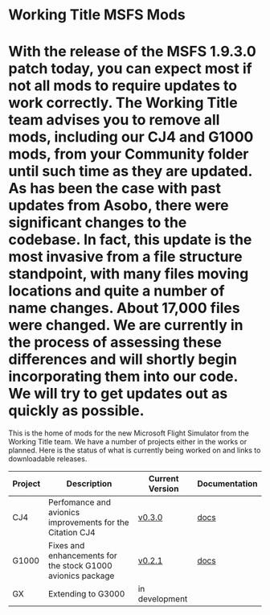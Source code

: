 # Working Title MSFS Mods

# With the release of the MSFS 1.9.3.0 patch today, you can expect most if not all mods to require updates to work correctly. The Working Title team advises you to remove all mods, including our CJ4 and G1000 mods, from your Community folder until such time as they are updated. As has been the case with past updates from Asobo, there were significant changes to the codebase. In fact, this update is the most invasive from a file structure standpoint, with many files moving locations and quite a number of name changes. About 17,000 files were changed. We are currently in the process of assessing these differences and will shortly begin incorporating them into our code. We will try to get updates out as quickly as possible.

This is the home of mods for the new Microsoft Flight Simulator from the Working Title team.  We have a number of projects either in the works or planned.  Here is the status of what is currently being worked on and links to downloadable releases.

Project | Description | Current Version | Documentation
--------|-------------|-----------------|--------------
CJ4 | Perfomance and avionics improvements for the Citation CJ4 | [v0.3.0](https://github.com/Working-Title-MSFS-Mods/fspackages/releases/tag/cj4-v0.3.0) | [docs](https://github.com/Working-Title-MSFS-Mods/fspackages/tree/main/docs/workingtitle-cj4)
G1000 | Fixes and enhancements for the stock G1000 avionics package | [v0.2.1](https://github.com/Working-Title-MSFS-Mods/fspackages/releases/tag/g1000-v0.2.1) | [docs](https://github.com/Working-Title-MSFS-Mods/fspackages/tree/main/docs/workingtitle-g1000)
GX | Extending to G3000 | in development| |
